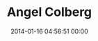 ---
title: "Angel Colberg"
date: 2014-01-16 04:56:51 00:00
permalink: /angelcolberg
twitter: "angelcolberg"
likes: [2177]
id: 2169
gravatar: "http://www.gravatar.com/avatar/c065bd8624ebd9a1c71acc97ba0b8a5c"
---